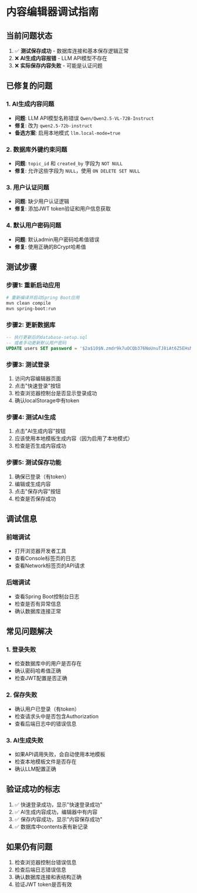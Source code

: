 # 内容编辑器调试指南

## 当前问题状态

1. ✅ **测试保存成功** - 数据库连接和基本保存逻辑正常
2. ❌ **AI生成内容报错** - LLM API模型不存在
3. ❌ **实际保存内容失败** - 可能是认证问题

## 已修复的问题

### 1. AI生成内容问题
- **问题**: LLM API模型名称错误 `Qwen/Qwen2.5-VL-72B-Instruct`
- **修复**: 改为 `qwen2.5-72b-instruct`
- **备选方案**: 启用本地模式 `llm.local-mode=true`

### 2. 数据库外键约束问题
- **问题**: `topic_id` 和 `created_by` 字段为 `NOT NULL`
- **修复**: 允许这些字段为 `NULL`，使用 `ON DELETE SET NULL`

### 3. 用户认证问题
- **问题**: 缺少用户认证逻辑
- **修复**: 添加JWT token验证和用户信息获取

### 4. 默认用户密码问题
- **问题**: 默认admin用户密码哈希值错误
- **修复**: 使用正确的BCrypt哈希值

## 测试步骤

### 步骤1: 重新启动应用
```bash
# 重新编译并启动Spring Boot应用
mvn clean compile
mvn spring-boot:run
```

### 步骤2: 更新数据库
```sql
-- 执行更新后的database-setup.sql
-- 或者手动更新默认用户密码
UPDATE users SET password = '$2a$10$N.zmdr9k7uOCQb376NoUnuTJ8iAt6Z5EHsM8lE9lBOsl7iKTVEFDa' WHERE username = 'admin';
```

### 步骤3: 测试登录
1. 访问内容编辑器页面
2. 点击"快速登录"按钮
3. 检查浏览器控制台是否显示登录成功
4. 确认localStorage中有token

### 步骤4: 测试AI生成
1. 点击"AI生成内容"按钮
2. 应该使用本地模板生成内容（因为启用了本地模式）
3. 检查是否生成内容成功

### 步骤5: 测试保存功能
1. 确保已登录（有token）
2. 编辑或生成内容
3. 点击"保存内容"按钮
4. 检查是否保存成功

## 调试信息

### 前端调试
- 打开浏览器开发者工具
- 查看Console标签页的日志
- 查看Network标签页的API请求

### 后端调试
- 查看Spring Boot控制台日志
- 检查是否有异常信息
- 确认数据库连接正常

## 常见问题解决

### 1. 登录失败
- 检查数据库中的用户是否存在
- 确认密码哈希值正确
- 检查JWT配置是否正确

### 2. 保存失败
- 确认用户已登录（有token）
- 检查请求头中是否包含Authorization
- 查看后端日志中的错误信息

### 3. AI生成失败
- 如果API调用失败，会自动使用本地模板
- 检查本地模板文件是否存在
- 确认LLM配置正确

## 验证成功的标志

1. ✅ 快速登录成功，显示"快速登录成功"
2. ✅ AI生成内容成功，编辑器中有内容
3. ✅ 保存内容成功，显示"内容保存成功"
4. ✅ 数据库中contents表有新记录

## 如果仍有问题

1. 检查浏览器控制台错误信息
2. 检查后端日志错误信息
3. 确认数据库连接和表结构正确
4. 验证JWT token是否有效 
